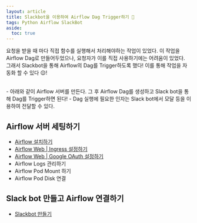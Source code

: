 ```yaml
---
layout: article
title: Slackbot을 이용하여 Airflow Dag Trigger하기 🔫
tags: Python Airflow SlackBot
aside:
  toc: true
---
```


요청을 받을 때 마다 직접 함수를 실행해서 처리해야하는 작업이 있었다. 이 작업을 Airflow Dag로 만들어두었으나, 요청자가 이를 직접 사용하기에는 어려움이 있었다. <br>
그래서 Slackbot을 통해 Airflow의 Dag를 Trigger하도록 했다! 이를 통해 작업을 자동화 할 수 있다 😌!

<br>
- 아래와 같이 Airflow 서버를 만든다. 그 후 Airflow Dag를 생성하고 Slack bot을 통해 Dag를 Trigger하면 된다!
- Dag 실행에 필요한 인자는 Slack bot에서 모달 등을 이용하여 전달할 수 있다.

## Airflow 서버 세팅하기

- [Airflow 설치하기](https://2cong.github.io/2022/06/29/airflow_install.html)
- [Airflow Web | Ingress 설정하기](https://2cong.github.io/2022/06/30/airflow_web_1.html)
- [Airflow Web | Google OAuth 설정하기](https://2cong.github.io/2022/06/30/airflow_web_2.html)
- Airflow Logs 관리하기
- Airflow Pod Mount 하기
- Airflow Pod Disk 연결


## Slack bot 만들고 Airflow 연결하기
- [Slackbot 만들기](https://2cong.github.io/2022/07/04/slackbot_app.html)


<br>
<br>

